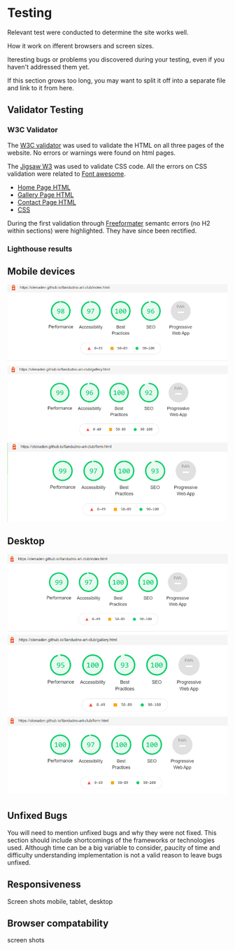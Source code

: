 # Testing 

Relevant test were conducted to determine the site works well. 

How it work on ifferent browsers and screen sizes.

Iteresting bugs or problems you discovered during your testing, even if you haven't addressed them yet.

If this section grows too long, you may want to split it off into a separate file and link to it from here.


## Validator Testing 

### W3C Validator

The [W3C validator](https://validator.w3.org/) was used to validate the HTML on all three pages of the website. No errors or warnings were found on html pages.

The [Jigsaw W3](https://jigsaw.w3.org/css-validator/) was used to validate CSS code. All the  errors on CSS validation were related to [Font awesome]( https://cdnjs.cloudflare.com/ajax/libs/font-awesome/6.0.0-beta3/css/all.min.css).

- [Home Page HTML](documentation/testing/home-page-validation.png)
- [Gallery Page HTML](documentation/testing/gallery-page-validation.png)
- [Contact Page HTML](documentation/testing/form-page-validation.png)
- [CSS](documentation/testing/css-validation-home.png)

During the first validation through [Freeformater](https://www.freeformatter.com/html-validator.html) semantc errors (no H2 within sections) were highlighted. They have since been rectified.

### Lighthouse results

## Mobile devices

![Home page](documentation/testing/home-mobile-lighthouse.png)
![Gallery](documentation/testing/gallery-mobile-lighthouse.png)
![Contact](documentation/testing/form-mobile-lighthouse.png)

## Desktop

![Home page](documentation/testing/home-desktop-lighthouse.png)
![Gallery](documentation/testing/gallery-desktop-lighthouse.png)
![Contact](documentation/testing/form-desktop-lighthouse.png)


## Unfixed Bugs

You will need to mention unfixed bugs and why they were not fixed. This section should include shortcomings of the frameworks or technologies used. Although time can be a big variable to consider, paucity of time and difficulty understanding implementation is not a valid reason to leave bugs unfixed. 

## Responsiveness

Screen shots mobile, tablet, desktop 

## Browser compatability

screen shots